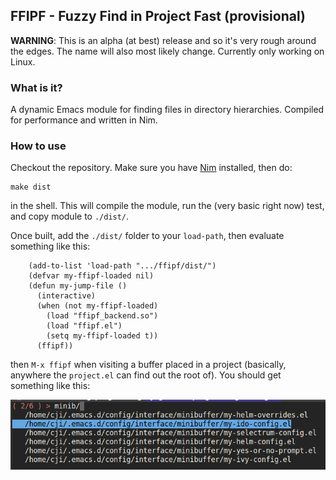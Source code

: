 ## FFIPF - Fuzzy Find in Project Fast (provisional)

**WARNING**: This is an alpha (at best) release and so it's very rough around
the edges. The name will also most likely change. Currently only working on
Linux.

### What is it?

A dynamic Emacs module for finding files in directory hierarchies. Compiled for
performance and written in Nim.

### How to use

Checkout the repository. Make sure you have [Nim](https://nim-lang.org/)
installed, then do:

    make dist

in the shell. This will compile the module, run the (very basic right now) test,
and copy module to `./dist/`.

Once built, add the `./dist/` folder to your `load-path`, then evaluate
something like this:

```elisp
    (add-to-list 'load-path ".../ffipf/dist/")
    (defvar my-ffipf-loaded nil)
    (defun my-jump-file ()
      (interactive)
      (when (not my-ffipf-loaded)
        (load "ffipf_backend.so")
        (load "ffipf.el")
        (setq my-ffipf-loaded t))
      (ffipf))
```

then `M-x ffipf` when visiting a buffer placed in a project (basically, anywhere
the `project.el` can find out the root of). You should get something like this:

![screenshot](https://raw.githubusercontent.com/piotrklibert/ffipf/master/img/screenshot.png)
